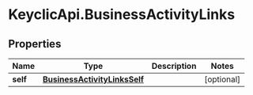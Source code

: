 # KeyclicApi.BusinessActivityLinks

## Properties
Name | Type | Description | Notes
------------ | ------------- | ------------- | -------------
**self** | [**BusinessActivityLinksSelf**](BusinessActivityLinksSelf.md) |  | [optional] 


